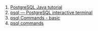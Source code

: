 
1. [PostgreSQL Java tutorial](http://zetcode.com/java/postgresql/)
2. [psql — PostgreSQL interactive terminal](https://www.postgresql.org/docs/10/app-psql.html)
3. [psql Commands - basic](http://www.postgresqltutorial.com/psql-commands/)
4. [psql commands](http://www.postgresqltutorial.com/psql-commands/)
